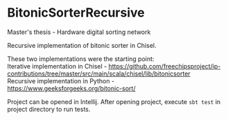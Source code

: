 # BitonicSorterRecursive
Master's thesis - Hardware digital sorting network

Recursive implementation of bitonic sorter in Chisel.

These two implementations were the starting point: <br />
Iterative implementation in Chisel - https://github.com/freechipsproject/ip-contributions/tree/master/src/main/scala/chisel/lib/bitonicsorter <br />
Recursive implementation in Python - https://www.geeksforgeeks.org/bitonic-sort/

Project can be opened in Intellij. After opening project, execute `sbt test` in project directory to run tests.
